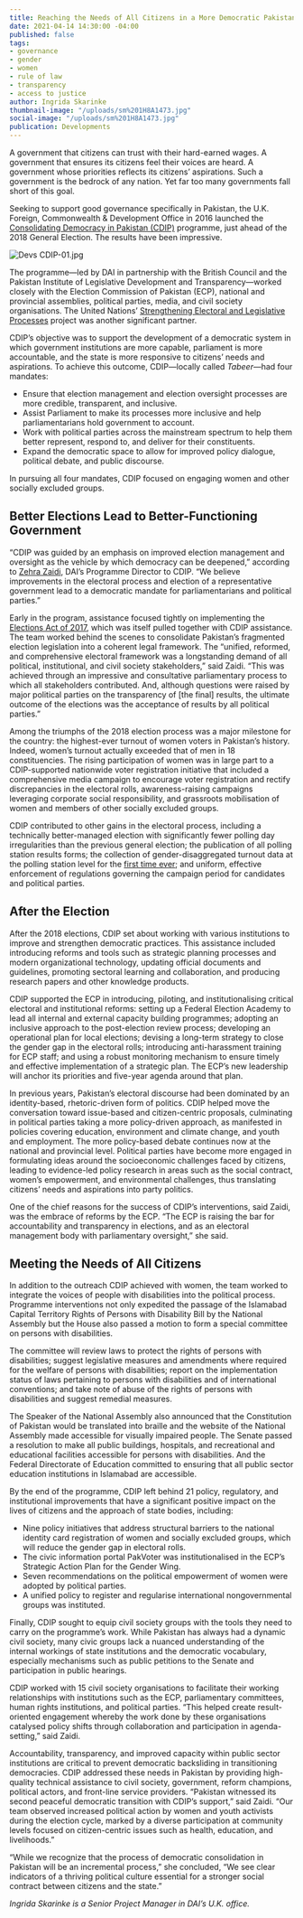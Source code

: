```yaml
---
title: Reaching the Needs of All Citizens in a More Democratic Pakistan
date: 2021-04-14 14:30:00 -04:00
published: false
tags:
- governance
- gender
- women
- rule of law
- transparency
- access to justice
author: Ingrida Skarinke
thumbnail-image: "/uploads/sm%201H8A1473.jpg"
social-image: "/uploads/sm%201H8A1473.jpg"
publication: Developments
---
```


A government that citizens can trust with their hard-earned wages. A government that ensures its citizens feel their voices are heard. A government whose priorities reflects its citizens’ aspirations. Such a government is the bedrock of any nation. Yet far too many governments fall short of this goal.

Seeking to support good governance specifically in Pakistan, the U.K. Foreign, Commonwealth & Development Office in 2016 launched the [Consolidating Democracy in Pakistan (CDIP)](https://www.dai.com/our-work/projects/pakistan-consolidating-democracy-in-pakistan-cdip) programme, just ahead of the 2018 General Election. The results have been impressive.

![Devs CDIP-01.jpg](/uploads/Devs%20CDIP-01.jpg)






The programme—led by DAI in partnership with the British Council and the Pakistan Institute of Legislative Development and Transparency—worked closely with the Election Commission of Pakistan (ECP), national and provincial assemblies, political parties, media, and civil society organisations. The United Nations’ [Strengthening Electoral and Legislative Processes](https://www.pk.undp.org/content/pakistan/en/home/projects/strengthening-electoral-and-legislative-processes.html) project was another significant partner.  

CDIP’s objective was to support the development of a democratic system in which government institutions are more capable, parliament is more accountable, and the state is more responsive to citizens’ needs and aspirations. To achieve this outcome, CDIP—locally called *Tabeer*—had four mandates: 

* Ensure that election management and election oversight processes are more credible, transparent, and inclusive.
* Assist Parliament to make its processes more inclusive and help parliamentarians hold government to account.
* Work with political parties across the mainstream spectrum to help them better represent, respond to, and deliver for their constituents.
* Expand the democratic space to allow for improved policy dialogue, political debate, and public discourse.

In pursuing all four mandates, CDIP focused on engaging women and other socially excluded groups.

## Better Elections Lead to Better-Functioning Government

“CDIP was guided by an emphasis on improved election management and oversight as the vehicle by which democracy can be deepened,” according to [Zehra Zaidi](https://www.dai.com/who-we-are/our-team/zehra-zaidi), DAI’s Programme Director to CDIP. “We believe improvements in the electoral process and election of a representative government lead to a democratic mandate for parliamentarians and political parties.”

Early in the program, assistance focused tightly on implementing the [Elections Act of 2017](https://www.ecp.gov.pk/frmGenericPage.aspx?PageID=3111), which was itself pulled together with CDIP assistance. The team worked behind the scenes to consolidate Pakistan’s fragmented election legislation into a coherent legal framework. The “unified, reformed, and comprehensive electoral framework was a longstanding demand of all political, institutional, and civil society stakeholders,” said Zaidi. “This was achieved through an impressive and consultative parliamentary process to which all stakeholders contributed. And, although questions were raised by major political parties on the transparency of [the final] results, the ultimate outcome of the elections was the acceptance of results by all political parties.”

Among the triumphs of the 2018 election process was a major milestone for the country: the highest-ever turnout of women voters in Pakistan’s history. Indeed, women’s turnout actually exceeded that of men in 18 constituencies. The rising participation of women was in large part to a CDIP-supported nationwide voter registration initiative that included a comprehensive media campaign to encourage voter registration and rectify discrepancies in the electoral rolls, awareness-raising campaigns leveraging corporate social responsibility, and grassroots mobilisation of women and members of other socially excluded groups. 

CDIP contributed to other gains in the electoral process, including a technically better-managed election with significantly fewer polling day irregularities than the previous general election; the publication of all polling station results forms; the collection of gender-disaggregated turnout data at the polling station level for the [first time ever](https://fafen.org/fafens-analysis-of-voter-turnout-in-ge-2018/); and uniform, effective enforcement of regulations governing the campaign period for candidates and political parties.

## After the Election

After the 2018 elections, CDIP set about working with various institutions to improve and strengthen democratic practices. This assistance included introducing reforms and tools such as strategic planning processes and modern organizational technology, updating official documents and guidelines, promoting sectoral learning and collaboration, and producing research papers and other knowledge products.

CDIP supported the ECP in introducing, piloting, and institutionalising critical electoral and institutional reforms: setting up a Federal Election Academy to lead all internal and external capacity building programmes; adopting an inclusive approach to the post-election review process; developing an operational plan for local elections; devising a long-term strategy to close the gender gap in the electoral rolls; introducing anti-harassment training for ECP staff; and using a robust monitoring mechanism to ensure timely and effective implementation of a strategic plan. The ECP’s new leadership will anchor its priorities and five-year agenda around that plan.

In previous years, Pakistan’s electoral discourse had been dominated by an identity-based, rhetoric-driven form of politics. CDIP helped move the conversation toward issue-based and citizen-centric proposals, culminating in political parties taking a more policy-driven approach, as manifested in policies covering education, environment and climate change, and youth and employment. The more policy-based debate continues now at the national and provincial level. Political parties have become more engaged in formulating ideas around the socioeconomic challenges faced by citizens, leading to evidence-led policy research in areas such as the social contract, women’s empowerment, and environmental challenges, thus translating citizens’ needs and aspirations into party politics.

One of the chief reasons for the success of CDIP’s interventions, said Zaidi, was the embrace of reforms by the ECP. “The ECP is raising the bar for accountability and transparency in elections, and as an electoral management body with parliamentary oversight,” she said. 

## Meeting the Needs of All Citizens

In addition to the outreach CDIP achieved with women, the team worked to integrate the voices of people with disabilities into the political process. Programme interventions not only expedited the passage of the Islamabad Capital Territory Rights of Persons with Disability Bill by the National Assembly but the House also passed a motion to form a special committee on persons with disabilities. 

The committee will review laws to protect the rights of persons with disabilities; suggest legislative measures and amendments where required for the welfare of persons with disabilities; report on the implementation status of laws pertaining to persons with disabilities and of international conventions; and take note of abuse of the rights of persons with disabilities and suggest remedial measures. 

The Speaker of the National Assembly also announced that the Constitution of Pakistan would be translated into braille and the website of the National Assembly made accessible for visually impaired people. The Senate passed a resolution to make all public buildings, hospitals, and recreational and educational facilities accessible for persons with disabilities. And the Federal Directorate of Education committed to ensuring that all public sector education institutions in Islamabad are accessible.

By the end of the programme, CDIP left behind 21 policy, regulatory, and institutional improvements that have a significant positive impact on the lives of citizens and the approach of state bodies, including:
 
* Nine policy initiatives that address structural barriers to the national identity card registration of women and socially excluded groups, which will reduce the gender gap in electoral rolls.
* The civic information portal PakVoter was institutionalised in the ECP’s Strategic Action Plan for the Gender Wing.
* Seven recommendations on the political empowerment of women were adopted by political parties.
* A unified policy to register and regularise international nongovernmental groups was instituted.

Finally, CDIP sought to equip civil society groups with the tools they need to carry on the programme’s work. While Pakistan has always had a dynamic civil society, many civic groups lack a nuanced understanding of the internal workings of state institutions and the democratic vocabulary, especially mechanisms such as public petitions to the Senate and participation in public hearings. 

CDIP worked with 15 civil society organisations to facilitate their working relationships with institutions such as the ECP, parliamentary committees, human rights institutions, and political parties. “This helped create result-oriented engagement whereby the work done by these organisations catalysed policy shifts through collaboration and participation in agenda-setting,” said Zaidi. 

Accountability, transparency, and improved capacity within public sector institutions are critical to prevent democratic backsliding in transitioning democracies. CDIP addressed these needs in Pakistan by providing high-quality technical assistance to civil society, government, reform champions, political actors, and front-line service providers. “Pakistan witnessed its second peaceful democratic transition with CDIP’s support,” said Zaidi. “Our team observed increased political action by women and youth activists during the election cycle, marked by a diverse participation at community levels focused on citizen-centric issues such as health, education, and livelihoods.”

“While we recognize that the process of democratic consolidation in Pakistan will be an incremental process,” she concluded, “We see clear indicators of a thriving political culture essential for a stronger social contract between citizens and the state.”

*Ingrida Skarinke is a Senior Project Manager in DAI’s U.K. office.*